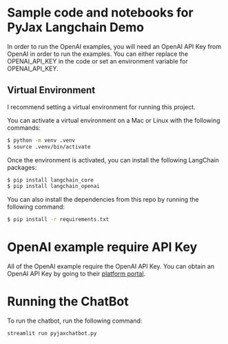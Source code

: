 # Sample code and notebooks for PyJax Langchain Demo

In order to run the OpenAI examples, you will need an OpenAI API Key from OpenAI in order to run the examples. You can either replace the OPENAI_API_KEY in the code or set an environment variable for OPENAI_API_KEY.

## Virtual Environment

I recommend setting a virtual environment for running this project.

You can activate a virtual environment on a Mac or Linux with the following commands:

```sh
$ python -m venv .venv
$ source .venv/bin/activate
```

Once the environment is activated, you can install the following LangChain packages:

```sh
$ pip install langchain_core
$ pip install langchain_openai
```

You can also install the dependencies from this repo by running the following command:

```sh
$ pip install -r requirements.txt
```

# OpenAI example require API Key

All of the OpenAI example require the OpenAI API Key. You can obtain an OpenAI API Key by going to their [platform portal](https://platform.openai.com/api-keys).

# Running the ChatBot

To run the chatbot, run the following command:

```sh
streamlit run pyjaxchatbot.py
```
